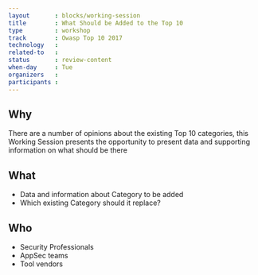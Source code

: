 ```yaml
---
layout       : blocks/working-session
title        : What Should be Added to the Top 10
type         : workshop
track        : Owasp Top 10 2017
technology   :
related-to   :
status       : review-content
when-day     : Tue
organizers   :
participants :
---
```


## Why

There are a number of opinions about the existing Top 10 categories, this Working Session presents the opportunity
 to present data and supporting information on what should be there

## What

 - Data and information about Category to be added
 - Which existing Category should it replace?

## Who

 - Security Professionals
 - AppSec teams
 - Tool vendors